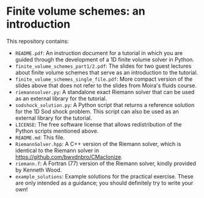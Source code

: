 # Finite volume schemes: an introduction

This repository contains:
  - `README.pdf`: An instruction document for a tutorial in which you are guided
    through the development of a 1D finite volume solver in Python.
  - `finite_volume_schemes_part1/2.pdf`: The slides for two guest lectures about
    finite volume schemes that serve as an introduction to the tutorial.
  - `finite_volume_schemes_single_file.pdf`: More compact version of the slides
    above that does not refer to the slides from Moira's fluids course.
  - `riemannsolver.py`: A standalone exact Riemann solver that can be used as an
    external library for the tutorial.
  - `sodshock_solution.py`: A Python script that returns a reference solution
    for the 1D Sod shock problem. This script can also be used as an external
    library for the tutorial.
  - `LICENSE`: The free software license that allows redistribution of the
    Python scripts mentioned above.
  - `README.md`: This file.
  - `RiemannSolver.hpp`: A C++ version of the Riemann solver, which is identical
    to the Riemann solver in https://github.com/bwvdnbro/CMacIonize.
  - `riemann.f`: A Fortran (77) version of the Riemann solver, kindly provided
    by Kenneth Wood.
  - `example_solutions`: Example solutions for the practical exercise. These are
    only intended as a guidance; you should definitely try to write your own!
